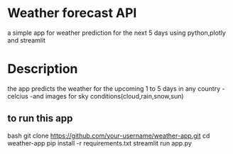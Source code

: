 # Weather forecast API
a simple app for weather prediction for the next 5 days using python,plotly and streamlit
# Description 
the app predicts the weather for the upcoming 1 to 5 days in any country
-celcius
-and images for sky conditions(cloud,rain,snow,sun)
## to run this app
bash
git clone https://github.com/your-username/weather-app.git
cd weather-app
pip install -r requirements.txt
streamlit run app.py